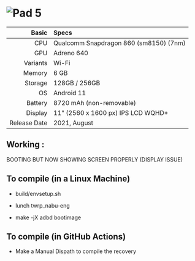 ![Pad 5](https://andro4all.com/hero/2021/10/Diseno-de-la-Xiaomi-Pad-5.jpg?width=1440&aspect_ratio=19:10 "Pad 5")
=====================================================
Basic   | Specs
-------:|:-------------------------
CPU     | Qualcomm Snapdragon 860 (sm8150) (7nm)
GPU     | Adreno 640
Variants| Wi-Fi
Memory  | 6 GB
Storage | 128GB / 256GB
OS      | Android 11
Battery | 8720 mAh (non-removable)
Display |  11" (2560 x 1600 px) IPS LCD WQHD+
Release Date | 2021, August


## Working :

BOOTING BUT NOW SHOWING SCREEN PROPERLY (DISPLAY ISSUE)

## To compile (in a Linux Machine)

- build/envsetup.sh

- lunch twrp_nabu-eng

- make -jX adbd bootimage

## To compile (in GitHub Actions)

- Make a Manual Dispath to compile the recovery
